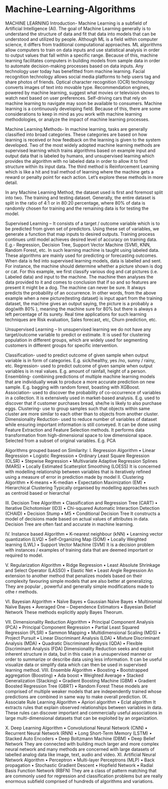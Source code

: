 # Machine-Learning-Algorithms
MACHINE LEARNING
Introduction-
Machine Learning is a subfield of Artificial Intelligence (AI). The goal of Machine Learning generally is to understand the structure of data and fit that data into models that can be understood and utilized by people. Although ML is a field within computer science, it differs from traditional computational approaches. ML algorithms allow computers to train on data inputs and use statistical analysis in order to output values that fall within a specific range. 
Because of this, machine learning facilitates computers in building models from sample data in order to automate decision-making processes based on data inputs. 
Any technology user today has benefitted from machine learning. Facial recognition technology allows social media platforms to help users tag and share photos of friends. Optical character recognition (OCR) technology converts images of text into movable type. Recommendation engines, powered by machine learning, suggest what movies or television shows to watch next based on user preferences. Self-driving cars that rely on machine learning to navigate may soon be available to consumers. 
Machine learning is a continuously developing field. Because of this, there are some considerations to keep in mind as you work with machine learning methodologies, or analyze the impact of machine learning processes.
 

Machine Learning Methods-
In machine learning, tasks are generally classified into broad categories. These categories are based on how learning is received or how feedback on the learning is given to the system developed. 
Two of the most widely adopted machine learning methods are supervised learning which trains algorithms based on example input and output data that is labeled by humans, and unsupervised learning which provides the algorithm with no labeled data in order to allow it to find structure within its input data. The third method is Reinforcement Learning which is like a hit and trail method of learning where the machine gets a reward or penalty point for each action. Let’s explore these methods in more detail.

In any Machine Learning Method, the dataset used is first and foremost split into two. The training and testing dataset. Generally, the entire dataset is split in the ratio of 4:1 or in 80:20 percentage, where 80% of data is randomly chosen for training and the remaining data is for testing the model.


 

Supervised Learning – 
It consists of a target / outcome variable which is to be predicted from given set of predictors. Using these set of variables, we generate a function that map inputs to desired outputs. Training process continues until model achieves desired level of accuracy on training data. E.g.- Regression, Decision Tree, Support Vector Machine (SVM), KNN, Random Forest, etc. 
In such learning machine is taught using labeled data. These algorithms are mainly used for predicting or forecasting outcomes. When data is fed into supervised learning models, data is labelled and sent. For instance, the machine should determine whether a picture shown is dog or cat. For this example, we first classify various dog and cat pictures (i.e. Labeled data) and input to the machine. The machine then analyses the data provided to it and comes to conclusion that if so and so features are present it might be a dog. The machine can never be sure. It always predicts the probability of an occurrence. In other words, from the above example when a new picture(testing dataset) is input apart from the training dataset, the machine gives an output saying, the picture is a probably a dog(with 80% ), meaning the machine sure for 80% but there is always a left percentage of its surety. Real time applications for such learning techniques are Risk evaluation, Sales forecast, etc, Churn prediction, etc.

Unsupervised Learning – 
In unsupervised learning we do not have any target/outcome variable to predict or estimate. It is used for clustering population in different groups, which are widely used for segmenting customers in different groups for specific intervention. 


Classification- used to predict outcome of given sample when output variable is in form of categories. E.g. sick/healthy, yes /no, sunny / rainy, etc.
Regression- used to predict outcome of given sample when output variables is in real values. E.g. amount of rainfall, height of a person.
Ensembling- combining predictions of multiple machine learning models that are individually weak to produce a more accurate prediction on new sample. E.g. bagging with random forest, boasting with XGBoost.
Association- used to discover the probability of co-occurrence of variables in a collection. It is extensively used in market-based analysis. E.g. used to discover that if customer purchases bread, she/he is likely to also purchase eggs.
Clustering- use to group samples such that objects within same cluster are more similar to each other than to objects from another cluster. 
Dimensionality Reduction- used to reduce number of variables of dataset while ensuring important information is still conveyed. It can be done using Feature Extraction and Feature Selection methods. It performs data transformation from high-dimensional space to low dimensional space. Selected from a subset of original variables. E.g. PCA 


Algorithms grouped based on Similarity:
I.	Regression Algorithm
•	Linear Regression
•	Logistic Regression
•	Ordinary Least Square Regression (OLSR)
•	Stepwise Regression
•	Multivariate Adaptive Regression Splines (MARS)
•	Locally Estimated Scatterplot Smoothing (LOESS)
It is concerned with modelling relationship between variables that is iteratively refined using a measure of error in prediction made by model
II.	Clustering Algorithm
•	K-means 
•	K-median
•	Expectation Maximization (EM)
•	Hierarchical Clustering
Typically organised by modelling approaches such as centroid based or hierarchal


III.	Decision Tree Algorithm
•	Classification and Regression Tree (CART)
•	Iterative Dichotomiser (ID3)
•	Chi-squared Automatic Interaction Detection (CHAID)
•	Decision Stump
•	M5
•	Conditional Decision Tree
It constructs a model of decisions made based on actual values of attributes in data. Decision Tree are often fast and accurate in machine learning.

IV.	Instance based Algorithm
•	K-nearest neighbour (kNN)
•	Learning vector quantization (LVQ)
•	Self-Organizing Map (SOM)
•	Locally Weighted learning (LWL)
•	Support Vector Machine (SVM)
It is a decision problem with instances / examples of training data that are deemed important or required to model.

V.	Regularization Algorithm
•	Ridge Regression
•	Least Absolute Shrinkage and Select Operator (LASSO)
•	Elastic Net
•	Least Angle Regression
An extension to another method that penalizes models based  on their complexity favouring simple models that are also better at generalizing. They are popular , powerful and generally simple modifications made to othe r methods.

VI.	Bayesian Algorithm
•	Naïve Bayes
•	Gaussian Naïve Bayes
•	Multinomial Naïve Bayes
•	Averaged One – Dependence Estimators
•	Bayesian Belief Network
These methods explicitly apply Bayes Theorum.

VII.	Dimensionality Reduction Algorithm
•	Principal Component Analysis (PCA)
•	Principal Component Regression
•	Partial Least Squared Regression (PLSR)
•	Sammon Mapping
•	Multidimensional Scaling (MDS)
•	Project Pursuit
•	Linear Discriminant Analysis (LDA)
•	Mixture Discriminant Analysis (MDA)
•	 Quadratic Discriminant Analysis (QDA)
•	Flexible Discriminant Analysis (FDA) 
Dimensionality Reduction seeks and exploit inherent structure in data, but in this case in a unsupervised manner or order to summarize or describe data using less information. It can be useful visualize data or simplify data which can then be used in supervised learning method.
VIII.	Ensemble Algorithm
•	Boosting
•	Bootstrapped aggregation (Boosting)
•	Ada boost
•	Weighted Average 
•	Stacked Generalization (Stacking)
•	Gradient Boosting Machine (GBM)
•	Gradient Boosted Regression Tree (GBRT)
•	Random Forest 
These models are comprised of multiple weaker models that are independently trained whose predictions are combined in same way to make overall prediction.
IX.	Associate Rule Learning Algorithm
•	Apriori algorithm
•	Eclat algorithm
It extracts rules that explain observed relationships between variables in data. These rules can discover important and commercially useful associations in large multi-dimensional datasets that can be exploited by an organization.

X.	Deep Learning Algorithm
•	Convolutional Neural Network (CNN)
•	Recurrent Neural Network (RNN)
•	Long Short-Term Memory (LSTM)
•	Stacked Auto Encoders 
•	Deep Boltzmann Machine (DBM)
•	Deep Belief Network 
They are connected with building much larger and more complex neural network and many methods are concerned with large datasets of labelled analog data like image, text, audio and video.
XI.	Artificial Neural Network Algorithm
•	Perceptron
•	Multi-layer Perceptrons (MLP)
•	Back propagation
•	Stochastic Gradient Descent 
•	Hopfield Network
•	Radial Basis Function Network (RBFN)
They are a class of pattern matching that are commonly used for regression and classification problems but are really enormous subfield comprised of hundreds of algorithms and variations. 

